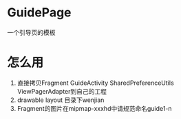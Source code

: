 # GuidePage
一个引导页的模板
# 怎么用

1. 直接拷贝Fragment GuideActivity SharedPreferenceUtils ViewPagerAdapter到自己的工程
2. drawable layout 目录下wenjian
3. Fragment的图片在mipmap-xxxhd中请规范命名guide1-n
